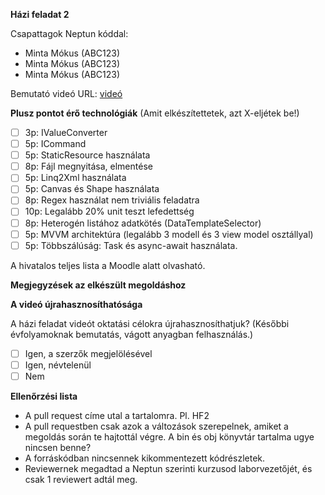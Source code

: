 **Házi feladat 2**

Csapattagok Neptun kóddal:
- Minta Mókus (ABC123)
- Minta Mókus (ABC123)
- Minta Mókus (ABC123)

Bemutató videó URL: [videó](http://video.example.com/)

**Plusz pontot érő technológiák**
(Amit elkészítettetek, azt X-eljétek be!)

- [ ] 3p: IValueConverter
- [ ] 5p: ICommand
- [ ] 5p: StaticResource használata
- [ ] 8p: Fájl megnyitása, elmentése
- [ ] 5p: Linq2Xml használata
- [ ] 5p: Canvas és Shape használata
- [ ] 8p: Regex használat nem triviális feladatra
- [ ] 10p: Legalább 20% unit teszt lefedettség
- [ ] 8p: Heterogén listához adatkötés (DataTemplateSelector)
- [ ] 5p: MVVM architektúra (legalább 3 modell és 3 view model osztállyal)
- [ ] 5p: Többszálúság: Task és async-await használata.

A hivatalos teljes lista a Moodle alatt olvasható.

**Megjegyzések az elkészült megoldáshoz**


**A videó újrahasznosíthatósága**

A házi feladat videót oktatási célokra újrahasznosíthatjuk? (Későbbi évfolyamoknak bemutatás, vágott anyagban felhasználás.)
- [ ] Igen, a szerzők megjelölésével
- [ ] Igen, névtelenül
- [ ] Nem

**Ellenőrzési lista**
- A pull request címe utal a tartalomra. Pl. HF2
- A pull requestben csak azok a változások szerepelnek, amiket a megoldás során te hajtottál végre. A bin és obj könyvtár tartalma ugye nincsen benne?
- A forráskódban nincsennek kikommentezett kódrészletek.
- Reviewernek megadtad a Neptun szerinti kurzusod laborvezetőjét, és csak 1 reviewert adtál meg.
